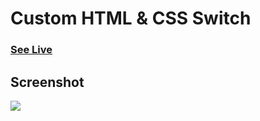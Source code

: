 # Custom HTML & CSS Switch

### [See Live](https://codepen.io/hicoders/pen/GRyVjVy)

## Screenshot

![](../.github/assets/switch.png)
